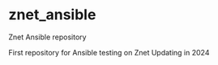 # znet_ansible
Znet Ansible repository

First repository for Ansible testing on Znet
Updating in 2024

